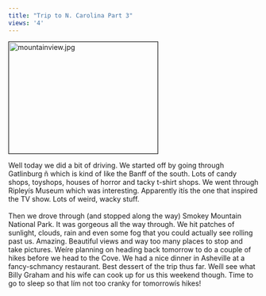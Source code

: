 ```yaml
---
title: "Trip to N. Carolina Part 3"
views: '4'
---
```

<p><img alt="mountainview.jpg" src="https://www.mennoboy.com/chris/archives/images/travel/mountainview.jpg" width="300" height="225" border="1" /></p>
<p>Well today we did a bit of driving.  We started off by going through Gatlinburg ñ which is kind of like the Banff of the south.  Lots of candy shops, toyshops, houses of horror and tacky t-shirt shops.  We went through Ripleyís Museum which was interesting.  Apparently itís the one that inspired the TV show.  Lots of weird, wacky stuff.<br />
<!--more--><br />
Then we drove through (and stopped along the way) Smokey Mountain National Park.  It was gorgeous all the way through.  We hit patches of sunlight, clouds, rain and even some fog that you could actually see rolling past us.  Amazing.  Beautiful views and way too many places to stop and take pictures.  Weíre planning on heading back tomorrow to do a couple of hikes before we head to the Cove.  We had a nice dinner in Asheville at a fancy-schmancy restaurant.  Best dessert of the trip thus far.  Weíll see what Billy Graham and his wife can cook up for us this weekend though.  Time to go to sleep so that Iím not too cranky for tomorrowís hikes!</p>
